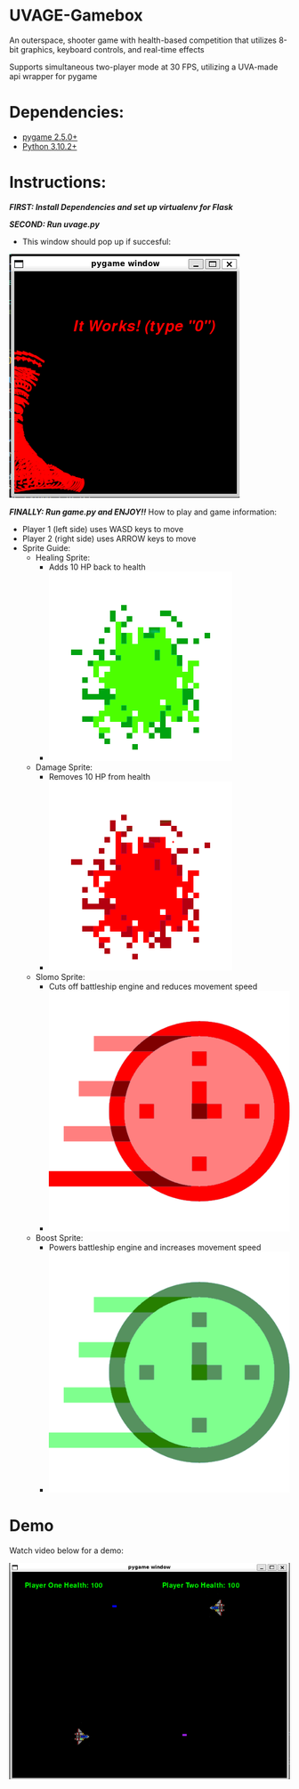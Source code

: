 # UVAGE-Gamebox
An outerspace, shooter game with health-based competition that utilizes 8-bit graphics, keyboard controls, and real-time effects

Supports simultaneous two-player mode at 30 FPS, utilizing a UVA-made api wrapper for pygame

# Dependencies:
- [pygame 2.5.0+](https://www.pygame.org/wiki/GettingStarted)
- [Python 3.10.2+](https://www.python.org/downloads/)

# Instructions:
**<em>FIRST: Install Dependencies and set up virtualenv for Flask</em>**

**<em>SECOND: Run uvage.py</em>**

 - This window should pop up if succesful:

![uvage test popup image](https://github.com/kodarfour/UVAGE-Gamebox/blob/main/uvagewindow.png?raw=true)

**<em>FINALLY: Run game.py and ENJOY!!</em>**
How to play and game information:
 - Player 1 (left side) uses WASD keys to move
 - Player 2 (right side) uses ARROW keys to move
 - Sprite Guide:
   - Healing Sprite:
     - Adds 10 HP back to health
     - ![healthsprite image](https://github.com/kodarfour/UVAGE-Gamebox/blob/main/healthSprite.png?raw=true)
   - Damage Sprite:
     - Removes 10 HP from health
     - ![damagesprite image](https://github.com/kodarfour/UVAGE-Gamebox/blob/main/damageSprite.png?raw=true)
   - Slomo Sprite:
     - Cuts off battleship engine and reduces movement speed
     - ![slomosprite image](https://github.com/kodarfour/UVAGE-Gamebox/blob/main/slomoSprite.png?raw=true)
   - Boost Sprite:
     - Powers battleship engine and increases movement speed
     - ![boostsprite image](https://github.com/kodarfour/UVAGE-Gamebox/blob/main/speedSprite.png?raw=true)

# Demo 

Watch video below for a demo:

[![Demo video thumbnail](https://github.com/kodarfour/UVAGE-Gamebox/blob/main/demothumbnail.png?raw=true)](https://www.youtube.com/watch?v=dvznsLTuLQg)